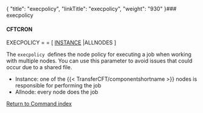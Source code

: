 {
    "title": "execpolicy",
    "linkTitle": "execpolicy",
    "weight": "930"
}### execpolicy

#### CFTCRON

EXECPOLICY = = \[ <u>INSTANCE</u> |ALLNODES \]

The `execpolicy `defines  the node policy for executing a job when working with multiple nodes. You can use this parameter to avoid issues that could occur due to a shared file.

-   Instance: one of the  {{< TransferCFT/componentshortname >}} nodes is responsible for performing the job
-   Allnode: every node does the job

[Return to Command index](../../)
